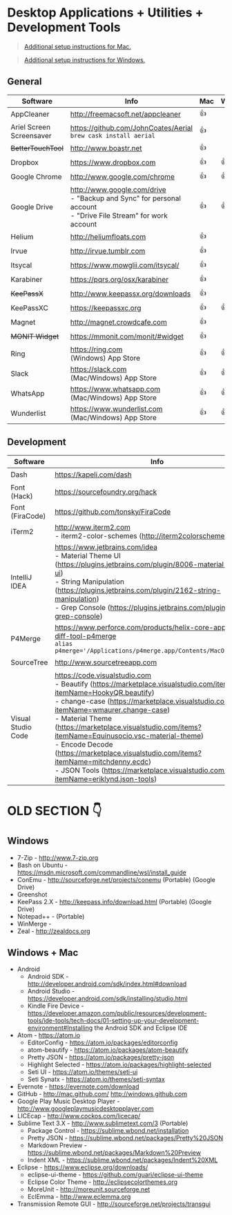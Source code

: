 # Desktop Applications + Utilities + Development Tools

> [Additional setup instructions for Mac.](_MacSetup.md)

> [Additional setup instructions for Windows.](_WindowsSetup.md)

## General
| Software | Info | Mac | Windows |
|---|---|---|---|
| AppCleaner | http://freemacsoft.net/appcleaner | 👍 | |
| Ariel Screen Screensaver | https://github.com/JohnCoates/Aerial<br>`brew cask install aerial` | 👍 | |
| ~~BetterTouchTool~~ | http://www.boastr.net | 👍 | |
| Dropbox | https://www.dropbox.com | 👍 | 👍 |
| Google Chrome | http://www.google.com/chrome | 👍 | 👍 |
| Google Drive | http://www.google.com/drive<br> - "Backup and Sync" for personal account<br> - "Drive File Stream" for work account | 👍 | 👍 |
| Helium | http://heliumfloats.com | 👍 | | 
| Irvue | http://irvue.tumblr.com | 👍 | |
| Itsycal | https://www.mowglii.com/itsycal/ | 👍 | |
| Karabiner | https://pqrs.org/osx/karabiner | 👍 | |
| ~~KeePassX~~ | http://www.keepassx.org/downloads | 👍 | |
| KeePassXC | https://keepassxc.org | 👍 | 👍 |
| Magnet | http://magnet.crowdcafe.com | 👍 | |
| ~~MONIT Widget~~ | https://mmonit.com/monit/#widget | 👍 | |
| Ring | https://ring.com<br> (Windows) App Store | 👍 | 👍 |
| Slack | https://slack.com<br>(Mac/Windows) App Store | 👍 | 👍 |
| WhatsApp | https://www.whatsapp.com<br> (Mac/Windows) App Store | 👍 | 👍 |
| Wunderlist | https://www.wunderlist.com<br> (Mac/Windows) App Store | 👍 | 👍 |

## Development
| Software | Info | Mac | Windows |
|---|---|---|---|
| Dash | https://kapeli.com/dash | 👍 | |
| Font (Hack) | https://sourcefoundry.org/hack | 👍 | 👍 |
| Font (FiraCode) | https://github.com/tonsky/FiraCode | 👍 | 👍 |
| iTerm2 | http://www.iterm2.com<br> - iterm2-color-schemes (http://iterm2colorschemes.com) | 👍 | |
| IntelliJ IDEA | https://www.jetbrains.com/idea<br> - Material Theme UI (https://plugins.jetbrains.com/plugin/8006-material-theme-ui)<br> - String Manipulation (https://plugins.jetbrains.com/plugin/2162-string-manipulation)<br> - Grep Console (https://plugins.jetbrains.com/plugin/7125-grep-console)| 👍 | 👍 |
| P4Merge | https://www.perforce.com/products/helix-core-apps/merge-diff-tool-p4merge<br>`alias p4merge='/Applications/p4merge.app/Contents/MacOS/p4merge'` | 👍 | 👍 |
| SourceTree | http://www.sourcetreeapp.com | 👍 | 👍 |
| Visual Studio Code | https://code.visualstudio.com<br> - Beautify (https://marketplace.visualstudio.com/items?itemName=HookyQR.beautify)<br> - change-case (https://marketplace.visualstudio.com/items?itemName=wmaurer.change-case)<br> - Material Theme (https://marketplace.visualstudio.com/items?itemName=Equinusocio.vsc-material-theme)<br> - Encode Decode (https://marketplace.visualstudio.com/items?itemName=mitchdenny.ecdc)<br> - JSON Tools (https://marketplace.visualstudio.com/items?itemName=eriklynd.json-tools) | 👍 | 👍 |

# OLD SECTION 👇

## Windows
* 7-Zip - http://www.7-zip.org
* Bash on Ubuntu - https://msdn.microsoft.com/commandline/wsl/install_guide
* ConEmu - http://sourceforge.net/projects/conemu (Portable) (Google Drive)
* Greenshot
* KeePass 2.X - http://keepass.info/download.html (Portable) (Google Drive)
* Notepad++ - (Portable)
* WinMerge -
* Zeal - http://zealdocs.org


## Windows + Mac
* Android
    * Android SDK - http://developer.android.com/sdk/index.html#download
    * Android Studio - https://developer.android.com/sdk/installing/studio.html
    * Kindle Fire Device - https://developer.amazon.com/public/resources/development-tools/ide-tools/tech-docs/01-setting-up-your-development-environment#Installing the Android SDK and Eclipse IDE
* Atom - https://atom.io
    * EditorConfig - https://atom.io/packages/editorconfig
    * atom-beautify - https://atom.io/packages/atom-beautify
    * Pretty JSON - https://atom.io/packages/pretty-json
    * Highlight Selected - https://atom.io/packages/highlight-selected
    * Seti UI - https://atom.io/themes/seti-ui
    * Seti Synatx - https://atom.io/themes/seti-syntax
* Evernote - https://evernote.com/download
* GitHub - http://mac.github.com/ http://windows.github.com
* Google Play Music Desktop Player - http://www.googleplaymusicdesktopplayer.com
* LICEcap - http://www.cockos.com/licecap/
* Sublime Text 3.X - http://www.sublimetext.com/3 (Portable)
    * Package Control - https://sublime.wbond.net/installation
    * Pretty JSON - https://sublime.wbond.net/packages/Pretty%20JSON
    * Markdown Preview - https://sublime.wbond.net/packages/Markdown%20Preview
    * Indent XML - https://sublime.wbond.net/packages/Indent%20XML
* Eclipse - https://www.eclipse.org/downloads/
    * eclipse-ui-theme - https://github.com/guari/eclipse-ui-theme
    * Eclipse Color Theme - http://eclipsecolorthemes.org
    * MoreUnit - http://moreunit.sourceforge.net
    * EclEmma - http://www.eclemma.org
* Transmission Remote GUI - http://sourceforge.net/projects/transgui
